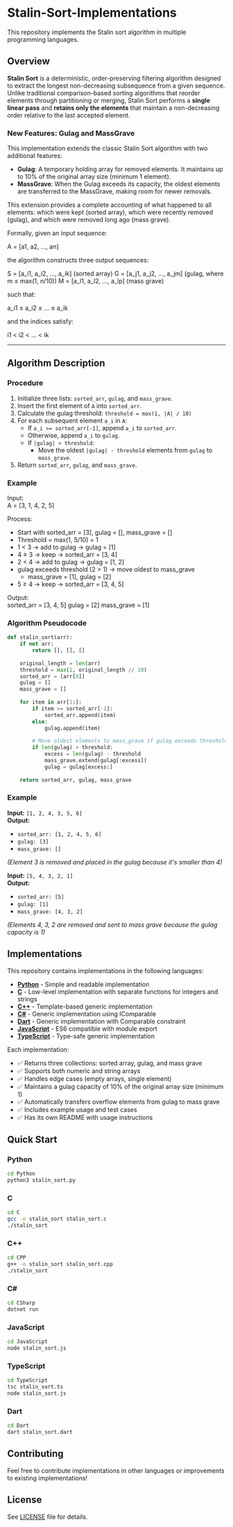 # Stalin-Sort-Implementations

This repository implements the Stalin sort algorithm in multiple programming languages.

## Overview

**Stalin Sort** is a deterministic, order-preserving filtering algorithm designed to extract the longest non-decreasing subsequence from a given sequence.  
Unlike traditional comparison-based sorting algorithms that reorder elements through partitioning or merging, Stalin Sort performs a **single linear pass** and **retains only the elements** that maintain a non-decreasing order relative to the last accepted element.

### New Features: Gulag and MassGrave

This implementation extends the classic Stalin Sort algorithm with two additional features:

- **Gulag**: A temporary holding array for removed elements. It maintains up to 10% of the original array size (minimum 1 element).
- **MassGrave**: When the Gulag exceeds its capacity, the oldest elements are transferred to the MassGrave, making room for newer removals.

This extension provides a complete accounting of what happened to all elements: which were kept (sorted array), which were recently removed (gulag), and which were removed long ago (mass grave).

Formally, given an input sequence:

A = [a1, a2, ..., an]

the algorithm constructs three output sequences:

S = [a_i1, a_i2, ..., a_ik]  (sorted array)
G = [a_j1, a_j2, ..., a_jm]  (gulag, where m ≤ max(1, n/10))
M = [a_l1, a_l2, ..., a_lp]  (mass grave)

such that:

a_i1 ≤ a_i2 ≤ ... ≤ a_ik  

and the indices satisfy:

i1 < i2 < ... < ik

---

## Algorithm Description

### Procedure

1. Initialize three lists: `sorted_arr`, `gulag`, and `mass_grave`.
2. Insert the first element of `A` into `sorted_arr`.
3. Calculate the gulag threshold: `threshold = max(1, |A| / 10)`
4. For each subsequent element `a_i` in `A`:
   - If `a_i >= sorted_arr[-1]`, append `a_i` to `sorted_arr`.
   - Otherwise, append `a_i` to `gulag`.
   - If `|gulag| > threshold`:
     - Move the oldest `|gulag| - threshold` elements from `gulag` to `mass_grave`.
5. Return `sorted_arr`, `gulag`, and `mass_grave`.

### Example

Input:  
A = [3, 1, 4, 2, 5]

Process:  
- Start with sorted_arr = [3], gulag = [], mass_grave = []
- Threshold = max(1, 5/10) = 1
- 1 < 3 → add to gulag → gulag = [1]
- 4 ≥ 3 → keep → sorted_arr = [3, 4]  
- 2 < 4 → add to gulag → gulag = [1, 2]
- gulag exceeds threshold (2 > 1) → move oldest to mass_grave
  - mass_grave = [1], gulag = [2]
- 5 ≥ 4 → keep → sorted_arr = [3, 4, 5]

Output:  
sorted_arr = [3, 4, 5]
gulag = [2]
mass_grave = [1]


### Algorithm Pseudocode

```python
def stalin_sort(arr):
    if not arr:
        return [], [], []
    
    original_length = len(arr)
    threshold = max(1, original_length // 10)
    sorted_arr = [arr[0]]
    gulag = []
    mass_grave = []
    
    for item in arr[1:]:
        if item >= sorted_arr[-1]:
            sorted_arr.append(item)
        else:
            gulag.append(item)
        
        # Move oldest elements to mass_grave if gulag exceeds threshold
        if len(gulag) > threshold:
            excess = len(gulag) - threshold
            mass_grave.extend(gulag[:excess])
            gulag = gulag[excess:]
    
    return sorted_arr, gulag, mass_grave
```

### Example

**Input:** `[1, 2, 4, 3, 5, 6]`  
**Output:**  
- `sorted_arr: [1, 2, 4, 5, 6]`  
- `gulag: [3]`  
- `mass_grave: []`  

*(Element 3 is removed and placed in the gulag because it's smaller than 4)*

**Input:** `[5, 4, 3, 2, 1]`  
**Output:**  
- `sorted_arr: [5]`  
- `gulag: [1]`  
- `mass_grave: [4, 3, 2]`  

*(Elements 4, 3, 2 are removed and sent to mass grave because the gulag capacity is 1)*

## Implementations

This repository contains implementations in the following languages:

- **[Python](/Python)** - Simple and readable implementation
- **[C](/C)** - Low-level implementation with separate functions for integers and strings
- **[C++](/CPP)** - Template-based generic implementation
- **[C#](/CSharp)** - Generic implementation using IComparable
- **[Dart](/Dart)** - Generic implementation with Comparable constraint
- **[JavaScript](/JavaScript)** - ES6 compatible with module export
- **[TypeScript](/TypeScript)** - Type-safe generic implementation

Each implementation:
- ✅ Returns three collections: sorted array, gulag, and mass grave
- ✅ Supports both numeric and string arrays
- ✅ Handles edge cases (empty arrays, single element)
- ✅ Maintains a gulag capacity of 10% of the original array size (minimum 1)
- ✅ Automatically transfers overflow elements from gulag to mass grave
- ✅ Includes example usage and test cases
- ✅ Has its own README with usage instructions

## Quick Start

### Python
```bash
cd Python
python3 stalin_sort.py
```

### C
```bash
cd C
gcc -o stalin_sort stalin_sort.c
./stalin_sort
```

### C++
```bash
cd CPP
g++ -o stalin_sort stalin_sort.cpp
./stalin_sort
```

### C#
```bash
cd CSharp
dotnet run
```

### JavaScript
```bash
cd JavaScript
node stalin_sort.js
```

### TypeScript
```bash
cd TypeScript
tsc stalin_sort.ts
node stalin_sort.js
```

### Dart
```bash
cd Dart
dart stalin_sort.dart
```

## Contributing

Feel free to contribute implementations in other languages or improvements to existing implementations!

## License

See [LICENSE](LICENSE) file for details.
